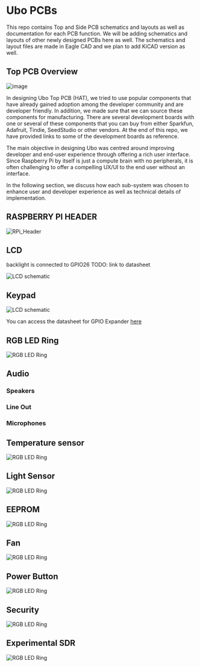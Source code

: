 # Ubo PCBs
This repo contains Top and Side PCB schematics and layouts as well as documentation for each PCB function. We will be adding schematics and layouts of other newly designed PCBs here as well. The schematics and layout files are made in Eagle CAD and we plan to add KiCAD version as well.

## Top PCB Overview

![image](https://github.com/ubopod/ubo-pcb/assets/3680934/c8a65a35-d7b0-463a-8e53-6c7a4b00562b)

In designing Ubo Top PCB (HAT), we tried to use popular components that have already gained adoption among the developer community and are developer friendly. In addition, we made sure that we can source these components for manufacturing. There are several development boards with one or several of these components that you can buy from either Sparkfun, Adafruit, Tindie, SeedStudio or other vendors. At the end of this repo, we have provided links to some of the development boards as reference.

The main objective in designing Ubo was centred around improving developer and end-user experience through offering a rich user interface. Since Raspberry Pi by itself is just a compute brain with no peripherals, it is often challenging to offer a compelling UX/UI to the end user without an interface.

In the following section, we discuss how each sub-system was chosen to enhance user and developer experience as well as technical details of implementation.

## RASPBERRY PI HEADER

![RPi_Header](images/rpi-header.png)

## LCD

backlight is connected to GPIO26
TODO: link to datasheet

![LCD schematic](images/lcd.png)

## Keypad
![LCD schematic](images/keypad.png)

You can access the datasheet for GPIO Expander [here](datasheets/AW9523_GPIO_expander.pdf)

## RGB LED Ring

![RGB LED Ring](images/rgb-ring.png)

## Audio
### Speakers
### Line Out
### Microphones

## Temperature sensor
![RGB LED Ring](images/temperature-sensor.png)

## Light Sensor
![RGB LED Ring](images/light-sensor.png)

## EEPROM
![RGB LED Ring](images/eeprom.png)

## Fan
![RGB LED Ring](images/fan.png)

## Power Button
![RGB LED Ring](images/power-button.png)

## Security
![RGB LED Ring](images/security.png)

## Experimental SDR
![RGB LED Ring](images/sdr.png)


